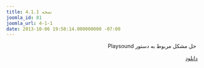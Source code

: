 ```yaml
---
title: نسخه 4.1.1
joomla_id: 81
joomla_url: 4-1-1
date: 2013-10-06 19:58:14.000000000 -07:00
---
```

<p style="text-align: right; direction: rtl;"> حل مشکل مربوط به دستور <span style="line-height: 1.3em;">Playsound</span><span style="line-height: 1.3em;"> </span></p>
<p style="text-align: right;"><a href="http://www.mediafire.com/download/4ut2gjk9ibbm6v1/GraphicBox_v4.1.1.zip" style="text-align: right;">دانلود</a></p>
